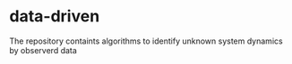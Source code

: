 # data-driven
The repository containts algorithms to identify unknown system dynamics by observerd data
